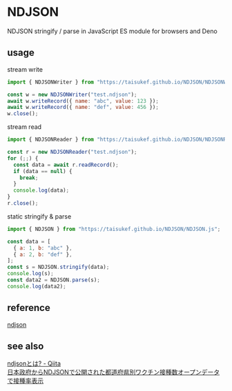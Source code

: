 # NDJSON

NDJSON stringify / parse in JavaScript ES module for browsers and Deno

## usage

stream write
```js
import { NDJSONWriter } from "https://taisukef.github.io/NDJSON/NDJSONWriter.js";

const w = new NDJSONWriter("test.ndjson");
await w.writeRecord({ name: "abc", value: 123 });
await w.writeRecord({ name: "def", value: 456 });
w.close();
```

stream read

```js
import { NDJSONReader } from "https://taisukef.github.io/NDJSON/NDJSONReader.js";

const r = new NDJSONReader("test.ndjson");
for (;;) {
  const data = await r.readRecord();
  if (data == null) {
    break;
  }
  console.log(data);
}
r.close();
```

static stringify & parse

```javascript
import { NDJSON } from "https://taisukef.github.io/NDJSON/NDJSON.js";

const data = [
  { a: 1, b: "abc" },
  { a: 2, b: "def" },
];
const s = NDJSON.stringify(data);
console.log(s);
const data2 = NDJSON.parse(s);
console.log(data2);
```

## reference

[ndjson](http://ndjson.org/)

## see also

[ndjsonとは? - Qiita](https://qiita.com/suin/items/246691382ea2a2b22031)\
[日本政府からNDJSONで公開された都道府県別ワクチン接種数オープンデータで接種率表示](https://fukuno.jig.jp/3228)
